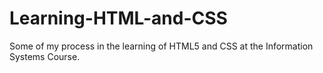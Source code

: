 # Learning-HTML-and-CSS
Some of my process in the learning of HTML5 and CSS at the Information Systems Course.
